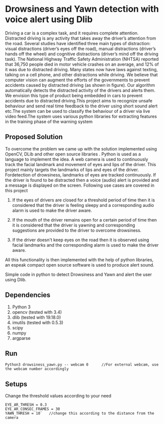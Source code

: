 # Drowsiness and Yawn detection with voice alert using Dlib

Driving a car is a complex task, and it requires complete attention. Distracted driving is any activity
that takes away the driver’s attention from the road. Several studies have identified three main types
of distraction: visual distractions (driver’s eyes off the road), manual distractions (driver’s hands off
the wheel) and cognitive distractions (driver’s mind off the driving task).
The National Highway Traffic Safety Administration (NHTSA) reported that 36,750 people died in
motor vehicle crashes on an average, and 12% of it was due to distracted driving.
Many states now have laws against texting, talking on a cell phone, and other distractions while
driving. We believe that computer vision can augment the efforts of the governments to prevent
accidents caused by distracted driving (as shown in figure). Our algorithm automatically detects the
distracted activity of the drivers and alerts them. We envision this type of product being embedded
in cars to prevent accidents due to distracted driving.This project aims to recognize unsafe
behaviour and send real time feedback to the driver using short sound alert etc.The system can be
used to classify the behaviour of a driver via live video feed.The system uses various python
libraries for extracting features in the training phase of the warning system

## Proposed Solution

To overcome the problem we came up with the solution implemented using OpenCV, DLib
and other open source libraries . Python is used as a language to implement the idea.
A web camera is used to continuously track the facial landmark and movement of eyes and
lips of the driver. This project mainly targets the landmarks of lips and eyes of the driver. Fordetection of drowsiness, landmarks of eyes are tracked continuously. If the driver is found to
be distracted then a voice (audio) alert is provided and a message is displayed on the screen.
Following use cases are covered in this project
1. If the eyes of drivers are closed for a threshold period of time then it is considered that the
driver is feeling sleepy and a corresponding audio alarm is used to make the driver aware.

2. If the mouth of the driver remains open for a certain period of time then it is considered that
the driver is yawning and corresponding suggestions are provided to the driver to overcome
drowsiness.
3. If the driver doesn't keep eyes on the road then it is observed using facial landmarks and the
corresponding alarm is used to make the driver aware.

All this functionality is then implemented with the help of python libraries, an espeak compact
open source software is used to produce alert sound.

Simple code in python to detect Drowsiness and Yawn and alert the user using Dlib.

## Dependencies

1. Python 3
2. opencv (tested with 3.4) 
3. dlib	(tested with 19.18.0)
4. imutils (tested with 0.5.3)
5. scipy
6. numpy
7. argparse

## Run 

```
Python3 drowsiness_yawn.py -- webcam 0		//For external webcam, use the webcam number accordingly
```

## Setups

Change the threshold values according to your need
```
EYE_AR_THRESH = 0.3
EYE_AR_CONSEC_FRAMES = 30
YAWN_THRESH = 10`	//change this according to the distance from the camera
```




